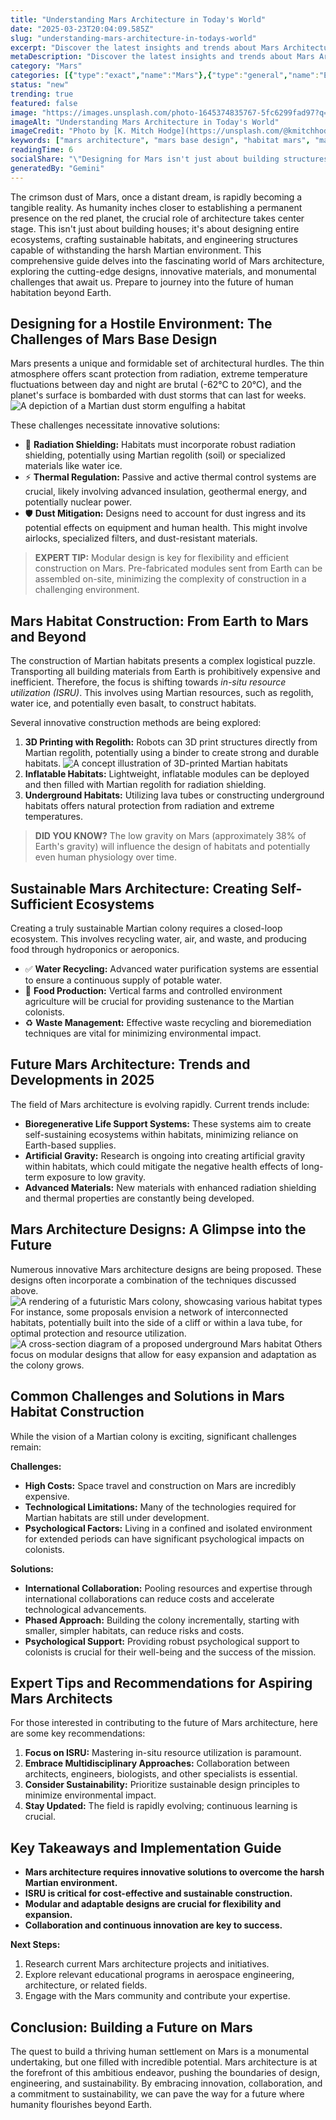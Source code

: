 ```yaml
---
title: "Understanding Mars Architecture in Today's World"
date: "2025-03-23T20:04:09.585Z"
slug: "understanding-mars-architecture-in-todays-world"
excerpt: "Discover the latest insights and trends about Mars Architecture. This comprehensive guide covers everything you need to know about Mars Architecture in 2025."
metaDescription: "Discover the latest insights and trends about Mars Architecture. This comprehensive guide covers everything you need to know about Mars Architecture in 202..."
category: "Mars"
categories: [{"type":"exact","name":"Mars"},{"type":"general","name":"Engineering"},{"type":"medium","name":"Structural Design"},{"type":"specific","name":"Habitat Construction"},{"type":"niche","name":"3D Printing"}]
status: "new"
trending: true
featured: false
image: "https://images.unsplash.com/photo-1645374835767-5fc6299fad97?q=85&w=1200&fit=max&fm=webp&auto=compress"
imageAlt: "Understanding Mars Architecture in Today's World"
imageCredit: "Photo by [K. Mitch Hodge](https://unsplash.com/@kmitchhodge) on Unsplash"
keywords: ["mars architecture", "mars base design", "habitat mars", "mars colony architecture", "future mars architecture", "sustainable mars architecture", "mars habitat construction", "buy mars habitat plans", "mars architecture designs", "best mars architecture concepts"]
readingTime: 6
socialShare: "\"Designing for Mars isn't just about building structures; it's about creating entire self-sustaining ecosystems—a challenge that will redefine the very limits of human ingenuity.\""
generatedBy: "Gemini"
---
```




The crimson dust of Mars, once a distant dream, is rapidly becoming a tangible reality.  As humanity inches closer to establishing a permanent presence on the red planet, the crucial role of architecture takes center stage.  This isn't just about building houses; it's about designing entire ecosystems, crafting sustainable habitats, and engineering structures capable of withstanding the harsh Martian environment. This comprehensive guide delves into the fascinating world of Mars architecture, exploring the cutting-edge designs, innovative materials, and monumental challenges that await us. Prepare to journey into the future of human habitation beyond Earth.

## Designing for a Hostile Environment: The Challenges of Mars Base Design

Mars presents a unique and formidable set of architectural hurdles.  The thin atmosphere offers scant protection from radiation, extreme temperature fluctuations between day and night are brutal (-62°C to 20°C), and the planet's surface is bombarded with dust storms that can last for weeks.  ![A depiction of a Martian dust storm engulfing a habitat](https://images.unsplash.com/photo-1565881606991-789a8dff9dbb?q=85&w=1200&fit=max&fm=webp&auto=compress)

These challenges necessitate innovative solutions:

* 🔑 **Radiation Shielding:**  Habitats must incorporate robust radiation shielding, potentially using Martian regolith (soil) or specialized materials like water ice.
* ⚡ **Thermal Regulation:**  Passive and active thermal control systems are crucial, likely involving advanced insulation, geothermal energy, and potentially nuclear power.
* 🛡️ **Dust Mitigation:**  Designs need to account for dust ingress and its potential effects on equipment and human health.  This might involve airlocks, specialized filters, and dust-resistant materials.

> **EXPERT TIP:**  Modular design is key for flexibility and efficient construction on Mars.  Pre-fabricated modules sent from Earth can be assembled on-site, minimizing the complexity of construction in a challenging environment.

## Mars Habitat Construction: From Earth to Mars and Beyond

The construction of Martian habitats presents a complex logistical puzzle.  Transporting all building materials from Earth is prohibitively expensive and inefficient.  Therefore, the focus is shifting towards *in-situ resource utilization (ISRU)*. This involves using Martian resources, such as regolith, water ice, and potentially even basalt, to construct habitats.

Several innovative construction methods are being explored:

1. **3D Printing with Regolith:**  Robots can 3D print structures directly from Martian regolith, potentially using a binder to create strong and durable habitats. ![A concept illustration of 3D-printed Martian habitats](https://images.unsplash.com/photo-1569949381669-ecf31ae8e613?q=85&w=1200&fit=max&fm=webp&auto=compress)
2. **Inflatable Habitats:**  Lightweight, inflatable modules can be deployed and then filled with Martian regolith for radiation shielding.
3. **Underground Habitats:**  Utilizing lava tubes or constructing underground habitats offers natural protection from radiation and extreme temperatures.

> **DID YOU KNOW?**  The low gravity on Mars (approximately 38% of Earth's gravity) will influence the design of habitats and potentially even human physiology over time.

## Sustainable Mars Architecture: Creating Self-Sufficient Ecosystems

Creating a truly sustainable Martian colony requires a closed-loop ecosystem.  This involves recycling water, air, and waste, and producing food through hydroponics or aeroponics.

* ✅ **Water Recycling:**  Advanced water purification systems are essential to ensure a continuous supply of potable water.
* 🌱 **Food Production:**  Vertical farms and controlled environment agriculture will be crucial for providing sustenance to the Martian colonists.
* ♻️ **Waste Management:**  Effective waste recycling and bioremediation techniques are vital for minimizing environmental impact.

## Future Mars Architecture: Trends and Developments in 2025

The field of Mars architecture is evolving rapidly.  Current trends include:

* **Bioregenerative Life Support Systems:**  These systems aim to create self-sustaining ecosystems within habitats, minimizing reliance on Earth-based supplies.
* **Artificial Gravity:**  Research is ongoing into creating artificial gravity within habitats, which could mitigate the negative health effects of long-term exposure to low gravity.
* **Advanced Materials:**  New materials with enhanced radiation shielding and thermal properties are constantly being developed.

##  Mars Architecture Designs:  A Glimpse into the Future

Numerous innovative Mars architecture designs are being proposed. These designs often incorporate a combination of the techniques discussed above.  ![A rendering of a futuristic Mars colony, showcasing various habitat types](https://images.unsplash.com/photo-1527071584887-05d161411741?q=85&w=1200&fit=max&fm=webp&auto=compress)  For instance, some proposals envision a network of interconnected habitats, potentially built into the side of a cliff or within a lava tube, for optimal protection and resource utilization. ![A cross-section diagram of a proposed underground Mars habitat](https://images.unsplash.com/photo-1645374835767-5fc6299fad97?q=85&w=1200&fit=max&fm=webp&auto=compress)  Others focus on modular designs that allow for easy expansion and adaptation as the colony grows.

## Common Challenges and Solutions in Mars Habitat Construction

While the vision of a Martian colony is exciting, significant challenges remain:

**Challenges:**

* **High Costs:**  Space travel and construction on Mars are incredibly expensive.
* **Technological Limitations:**  Many of the technologies required for Martian habitats are still under development.
* **Psychological Factors:**  Living in a confined and isolated environment for extended periods can have significant psychological impacts on colonists.

**Solutions:**

* **International Collaboration:**  Pooling resources and expertise through international collaborations can reduce costs and accelerate technological advancements.
* **Phased Approach:**  Building the colony incrementally, starting with smaller, simpler habitats, can reduce risks and costs.
* **Psychological Support:**  Providing robust psychological support to colonists is crucial for their well-being and the success of the mission.

## Expert Tips and Recommendations for Aspiring Mars Architects

For those interested in contributing to the future of Mars architecture, here are some key recommendations:

1. **Focus on ISRU:**  Mastering in-situ resource utilization is paramount.
2. **Embrace Multidisciplinary Approaches:**  Collaboration between architects, engineers, biologists, and other specialists is essential.
3. **Consider Sustainability:**  Prioritize sustainable design principles to minimize environmental impact.
4. **Stay Updated:**  The field is rapidly evolving; continuous learning is crucial.

## Key Takeaways and Implementation Guide

* **Mars architecture requires innovative solutions to overcome the harsh Martian environment.**
* **ISRU is critical for cost-effective and sustainable construction.**
* **Modular and adaptable designs are crucial for flexibility and expansion.**
* **Collaboration and continuous innovation are key to success.**

**Next Steps:**

1. Research current Mars architecture projects and initiatives.
2. Explore relevant educational programs in aerospace engineering, architecture, or related fields.
3. Engage with the Mars community and contribute your expertise.

## Conclusion: Building a Future on Mars

The quest to build a thriving human settlement on Mars is a monumental undertaking, but one filled with incredible potential.  Mars architecture is at the forefront of this ambitious endeavor, pushing the boundaries of design, engineering, and sustainability.  By embracing innovation, collaboration, and a commitment to sustainability, we can pave the way for a future where humanity flourishes beyond Earth.


